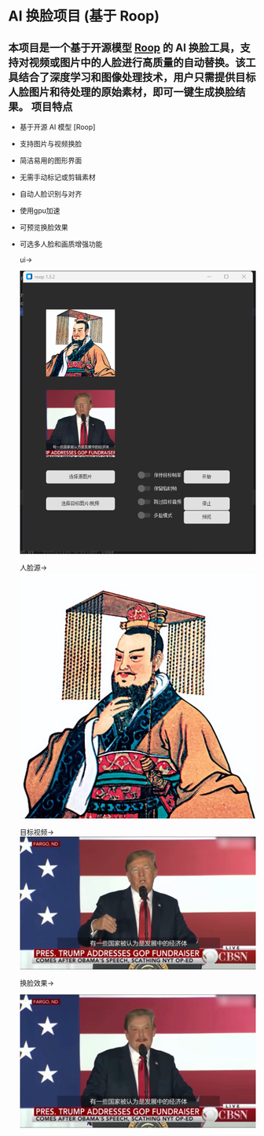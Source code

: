 AI 换脸项目 (基于 Roop)
====================

本项目是一个基于开源模型 [Roop](https://github.com/s0md3v/roop) 的 AI 换脸工具，支持对视频或图片中的人脸进行高质量的自动替换。该工具结合了深度学习和图像处理技术，用户只需提供目标人脸图片和待处理的原始素材，即可一键生成换脸结果。
 项目特点
-------

* 基于开源 AI 模型 [Roop]

* 支持图片与视频换脸

* 简洁易用的图形界面

* 无需手动标记或剪辑素材

* 自动人脸识别与对齐

* 使用gpu加速

* 可预览换脸效果

* 可选多人脸和画质增强功能
  
  ui→
  
  ![界面](assets/ui.png)

  
  
  
 
  人脸源→
  ![人脸源](assets/face.jpg)

  目标视频→
  ![目标视频](assets/vedio.png)


  换脸效果→

  ![换脸效果图](assets/result.png)

